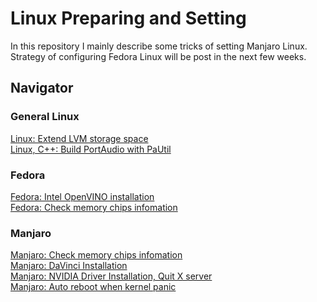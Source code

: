 # Linux Preparing and Setting

In this repository I mainly describe some tricks of setting Manjaro Linux. Strategy of configuring Fedora Linux will be post in the next few weeks.

<!-- I create this repository just because I had fallen in loop of installing and reinstalling linux OS to solve random kernel panic issue caused by unstable memory with X.M.P. over-clocking enabled... Firstly, I doubted it encounters some compatiblity issue related to Intel new big.LITTLE architecture (P-Core and E-Core). -->

## Navigator

### General Linux
[Linux: Extend LVM storage space](https://github.com/ZHCSOFT/Linux-Preparing-and-Setting/blob/main/General_Linux/Extend_LVM_storage.md)<br>
[Linux, C++: Build PortAudio with PaUtil](https://github.com/ZHCSOFT/Linux-Preparing-and-Setting/blob/main/General_Linux/PortAudio_with_Util_headers.md)<br>

### Fedora
[Fedora: Intel OpenVINO installation](https://github.com/ZHCSOFT/Linux-Preparing-and-Setting/blob/main/Fedora/Install_OpenVINO.md)<br>
[Fedora: Check memory chips infomation](https://github.com/ZHCSOFT/Linux-Preparing-and-Setting/blob/main/Fedora/Check_memory_chips_vendor.md)<br>

### Manjaro
[Manjaro: Check memory chips infomation](https://github.com/ZHCSOFT/Linux-Preparing-and-Setting/blob/main/Manjaro/Check_memory_chips_vendor.md) <br>
[Manjaro: DaVinci Installation](https://github.com/ZHCSOFT/Linux-Preparing-and-Setting/blob/main/Manjaro/Install_DaVinci_Resolve.md) <br>
[Manjaro: NVIDIA Driver Installation, Quit X server](https://github.com/ZHCSOFT/Linux-Preparing-and-Setting/blob/main/Manjaro/Reboot_when_kernel_panic.md) <br>
[Manjaro: Auto reboot when kernel panic](https://github.com/ZHCSOFT/Linux-Preparing-and-Setting/blob/main/Manjaro/Reboot_when_kernel_panic.md) <br>

